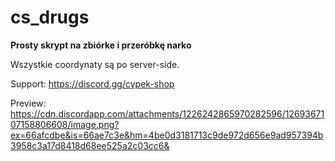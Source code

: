 # cs_drugs

**Prosty skrypt na zbiórke i przeróbkę narko**

Wszystkie coordynaty są po server-side.

Support: https://discord.gg/cypek-shop

Preview: https://cdn.discordapp.com/attachments/1226242865970282596/1269367107158806608/image.png?ex=66afcdbe&is=66ae7c3e&hm=4be0d3181713c9de972d656e9ad957394b3958c3a17d8418d68ee525a2c03cc6&

